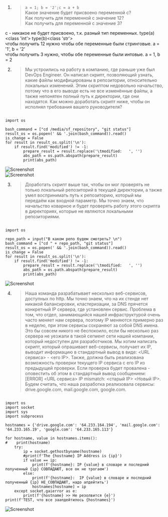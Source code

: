 1. > `a = 1; b = '2';c = a + b`  
   Какое значение будет присвоено переменной c?  
   Как получить для переменной c значение 12?   
   Как получить для переменной c значение 3?

c - никакое не будет присвоено, т.к. разный тип переменных. type(a)<class 'int'>   type(b)<class 'str'>  
чтобы получить 12 нужно чтобы обе переменные были стринговые. a = '1', b = '2'  
чтобы получить 3 нужно, чтобы обе переменные были интовые. a = 1, b = 2  

2. >Мы устроились на работу в компанию, где раньше уже был DevOps Engineer. Он написал скрипт, позволяющий узнать, какие файлы модифицированы в репозитории, относительно локальных изменений. Этим скриптом недовольно начальство, потому что в его выводе есть не все изменённые файлы, а также непонятен полный путь к директории, где они находятся. Как можно доработать скрипт ниже, чтобы он исполнял требования вашего руководителя?
  
```#!/usr/bin/env python

import os

bash_command = ["cd /media/sf_repository", "git status"]
result_os = os.popen(' && '.join(bash_command)).read()
is_change = False
for result in result_os.split('\n'):
    if result.find('modified') != -1:
        prepare_result = result.replace('\tmodified:   ', '')
        abs_path = os.path.abspath(prepare_result)
        print(abs_path)
```

![Screenshot](https://gitlab.com/SobolevES/devops-netology/-/raw/main/pics/2.1_python.JPG)  
![Screenshot](https://gitlab.com/SobolevES/devops-netology/-/raw/main/pics/2_python.JPG)

3. >Доработать скрипт выше так, чтобы он мог проверять не только локальный репозиторий в текущей директории, а также умел воспринимать путь к репозиторию, который мы передаём как входной параметр. Мы точно знаем, что начальство коварное и будет проверять работу этого скрипта в директориях, которые не являются локальными репозиториями.

```#!/usr/bin/env python3

import os

repo_path = input("В каком репо будем смотреть? \n")
bash_command = ["cd " + repo_path, "git status"]
result_os = os.popen(' && '.join(bash_command)).read()
is_change = False
for result in result_os.split('\n'):
    if result.find('modified') != -1:
        prepare_result = result.replace('\tmodified:   ', '')
        abs_path = os.path.abspath(prepare_result)
        print(abs_path)
```

![Screenshot](https://gitlab.com/SobolevES/devops-netology/-/raw/main/pics/3_python.JPG)

4. >Наша команда разрабатывает несколько веб-сервисов, доступных по http. Мы точно знаем, что на их стенде нет никакой балансировки, кластеризации, за DNS прячется конкретный IP сервера, где установлен сервис. Проблема в том, что отдел, занимающийся нашей инфраструктурой очень часто меняет нам сервера, поэтому IP меняются примерно раз в неделю, при этом сервисы сохраняют за собой DNS имена. Это бы совсем никого не беспокоило, если бы несколько раз сервера не уезжали в такой сегмент сети нашей компании, который недоступен для разработчиков. Мы хотим написать скрипт, который опрашивает веб-сервисы, получает их IP, выводит информацию в стандартный вывод в виде: <URL сервиса> - <его IP>. Также, должна быть реализована возможность проверки текущего IP сервиса c его IP из предыдущей проверки. Если проверка будет провалена - оповестить об этом в стандартный вывод сообщением: [ERROR] <URL сервиса> IP mismatch: <старый IP> <Новый IP>. Будем считать, что наша разработка реализовала сервисы: drive.google.com, mail.google.com, google.com.

```#!/usr/bin/env python3

import os
import socket
import sys
import subprocess

hostnames = {'drive.google.com': '64.233.164.194', 'mail.google.com': '64.233.165.19', 'google.com': '64.233.165.113'}

for hostname, value in hostnames.items():
#    print(hostname)
    try:
        ip = socket.gethostbyname(hostname)
        #print(f'The {hostname} IP Address is {ip}')
        if value == ip:
            print(f'{hostname}: IP {value} в словаре и последний полученный {ip} СОВПАДАЮТ, все ок не трогаем')
        else:
            print(f'{hostname}:  IP {value} в словаре и последний полученный {ip} НЕ_СОВПАДАЮТ, надо апдейтить')
            hostnames[hostname] = ip
    except socket.gaierror as e:
        print(f'{hostname} >> Не резолвится {e}')
print(f'TEST, что все заапдейтилось {hostnames}')
```

![Screenshot](https://gitlab.com/SobolevES/devops-netology/-/raw/main/pics/4_python.JPG)  